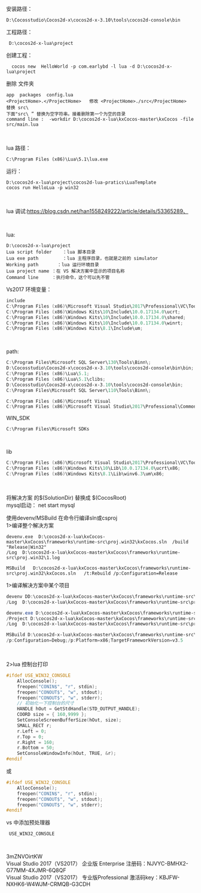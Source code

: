 安装路径：  

```
D:\Cocosstudio\Cocos2d-x\cocos2d-x-3.10\tools\cocos2d-console\bin
```


工程路径：

```
 D:\cocos2d-x-lua\project   
```


创建工程：

```
  cocos new  HelloWorld -p com.earlybd -l lua -d D:\cocos2d-x-lua\project  
```


删除 文件夹

```
app  packages  config.lua   
<ProjectHome>.</ProjectHome>   修改 <ProjectHome>./src</ProjectHome>  替换 src\     
下面"src\ ” 替换为空字符串。接着删除第一个为空的目录      
command line :  -workdir D:\cocos2d-x-lua\kxCocos-master\kxCocos -file src/main.lua                                                                            
```

​                               

lua 路径：

```
C:\Program Files (x86)\Lua\5.1\lua.exe   
```


运行：                                    

```
D:\cocos2d-x-lua\project\cocos2d-lua-pratics\LuaTemplate                                          
cocos run HelloLua -p win32     
```

​                                                                                                     

lua 调试:https://blog.csdn.net/han1558249222/article/details/53365289、                                                       

​                                                                                   



lua: 

```
D:\cocos2d-x-lua\project                                                                                                        
Lua script folder    ：lua 脚本目录                
Lua exe path         ：lua 主程序目录，也就是之前的 simulator                  
Working path       ：lua 运行环境目录                                
Lua project name ：在 VS 解决方案中显示的项目名称                            
Command line     ：执行命令，这个可以先不管                                                                                              
```



Vs2017 环境变量：  

```powershell
include                   
C:\Program Files (x86)\Microsoft Visual Studio\2017\Professional\VC\Tools\MSVC\14.14.26428\include;                 
C:\Program Files (x86)\Windows Kits\10\Include\10.0.17134.0\ucrt;                               
C:\Program Files (x86)\Windows Kits\10\Include\10.0.17134.0\shared;                     
C:\Program Files (x86)\Windows Kits\10\Include\10.0.17134.0\winrt;                           
C:\Program Files (x86)\Windows Kits\8.1\Include\um;   
```

​                                  

path:                     

```powershell
C:\Program Files\Microsoft SQL Server\130\Tools\Binn\;                            
D:\Cocosstudio\Cocos2d-x\cocos2d-x-3.10\tools\cocos2d-console\bin\bin;                           
C:\Program Files (x86)\Lua\5.1;                    
C:\Program Files (x86)\Lua\5.1\clibs;                                    
D:\Cocosstudio\Cocos2d-x\cocos2d-x-3.10\tools\cocos2d-console\bin;                       
C:\Program Files\Microsoft SQL Server\110\Tools\Binn\;                                                                                                                                

C:\Program Files (x86)\Microsoft Visual                                   Studio\2017\Professional\VC\Tools\MSVC\14.14.26428\bin\Hostx86\x86;                           
C:\Program Files (x86)\Microsoft Visual Studio\2017\Professional\Common7\IDE;
```

WIN_SDK                                                             

```
C:\Program Files\Microsoft SDKs        
```

​                                               



lib

```powershell
C:\Program Files (x86)\Microsoft Visual Studio\2017\Professional\VC\Tools\MSVC\14.14.26428\lib;                 
C:\Program Files (x86)\Windows Kits\10\Lib\10.0.17134.0\ucrt\x86;                  
C:\Program Files (x86)\Windows Kits\8.1\Lib\winv6.3\um\x86;      
```

​                                                                                                                  



将解决方案 的$(SolutionDir)  替换成 $(CocosRoot)                      
mysql启动：  net start mysql                                                                    



使用devenv/MSBuild 在命令行编译sln或csproj                                                                                     
1>编译整个解决方案                                    

```
devenv.exe  D:\cocos2d-x-lua\kxCocos-master\kxCocos\frameworks\runtime-src\proj.win32\kxCocos.sln  /build "Release|Win32" 
/Log  D:\cocos2d-x-lua\kxCocos-master\kxCocos\frameworks\runtime-src\proj.win32\1.log                                              

MSBuild   D:\cocos2d-x-lua\kxCocos-master\kxCocos\frameworks\runtime-src\proj.win32\kxCocos.sln   /t:Rebuild /p:Configuration=Release                                                                                                                                                    
```

1>编译解决方案中某个项目

```powershell
devenv DD:\cocos2d-x-lua\kxCocos-master\kxCocos\frameworks\runtime-src\proj.win32\kxCocos.vcxproj  /build "Release|Win32"            
/Log  D:\cocos2d-x-lua\kxCocos-master\kxCocos\frameworks\runtime-src\proj.win32\1.log                                                                          

devenv.exe D:\cocos2d-x-lua\kxCocos-master\kxCocos\frameworks\runtime-src\proj.win32\kxCocos.sln /build "Release|Win32"           
/Project D:\cocos2d-x-lua\kxCocos-master\kxCocos\frameworks\runtime-src\proj.win32\kxCocos  
/Log  D:\cocos2d-x-lua\kxCocos-master\kxCocos\frameworks\runtime-src\proj.win32\1.log                                                           

MSBuild D:\cocos2d-x-lua\kxCocos-master\kxCocos\frameworks\runtime-src\proj.win32\kxCocos.vcxproj  /t:Clean                                                                           
/p:Configuration=Debug;/p:Platform=x86;TargetFrameworkVersion=v3.5          
```

​                                                                              



2>lua  控制台打印

```c
#ifdef USE_WIN32_CONSOLE                        
	AllocConsole();             
	freopen("CONIN$", "r", stdin);            
	freopen("CONOUT$", "w", stdout);                     
	freopen("CONOUT$", "w", stderr);                    
	// 初始化一下控制台的尺寸                   
	HANDLE hOut = GetStdHandle(STD_OUTPUT_HANDLE);              
	COORD size = { 160,9999 };                  
	SetConsoleScreenBufferSize(hOut, size);                 
	SMALL_RECT r;                        
	r.Left = 0;                     
	r.Top = 0;                    
	r.Right = 160;                          
	r.Bottom = 50;                                         
	SetConsoleWindowInfo(hOut, TRUE, &r);                   
#endif                           
```

或 

```c
#ifdef USE_WIN32_CONSOLE            
	AllocConsole();              
	freopen("CONIN$", "r", stdin);              
	freopen("CONOUT$", "w", stdout);                  
	freopen("CONOUT$", "w", stderr);                      
#endif                             
```



vs 中添加预处理器 

```
 USE_WIN32_CONSOLE        
```

​                             

3mZNVOirtKW                                                                                
Visual Studio 2017（VS2017） 企业版 Enterprise 注册码：NJVYC-BMHX2-G77MM-4XJMR-6Q8QF                   
Visual Studio 2017（VS2017） 专业版Professional 激活码key：KBJFW-NXHK6-W4WJM-CRMQB-G3CDH   